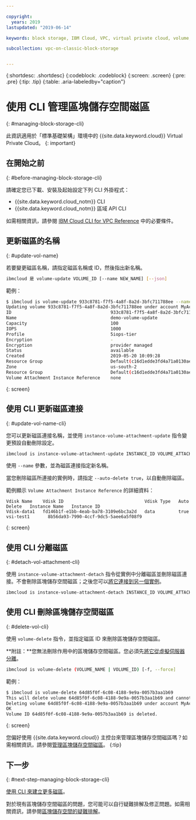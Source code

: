 ```yaml
---

copyright:
  years: 2019
lastupdated: "2019-06-14"

keywords: block storage, IBM Cloud, VPC, virtual private cloud, volume, volume attachment, data storage, virtual server instance, instance

subcollection: vpc-on-classic-block-storage


---
```


{:shortdesc: .shortdesc}
{:codeblock: .codeblock}
{:screen: .screen}
{:pre: .pre}
{:tip: .tip}
{:table: .aria-labeledby="caption"}


# 使用 CLI 管理區塊儲存空間磁區
{: #managing-block-storage-cli}

此資訊適用於「標準基礎架構」環境中的 {{site.data.keyword.cloud}} Virtual Private Cloud。
{: important}

## 在開始之前
{: #before-managing-block-storage-cli}

請確定您已下載、安裝及起始設定下列 CLI 外掛程式：

* {{site.data.keyword.cloud_notm}} CLI
* {{site.data.keyword.cloud_notm}} 區域 API CLI

如需相關資訊，請參閱 [IBM Cloud CLI for VPC Reference](/docs/vpc-infrastructure-cli-plugin?topic=vpc-infrastructure-cli-plugin-vpc-reference) 中的必要條件。

## 更新磁區的名稱
{: #update-vol-name}

若要變更磁區名稱，請指定磁區名稱或 ID，然後指出新名稱。

```bash
ibmcloud 是 volume-update VOLUME_ID [--name NEW_NAME] [--json]
```

範例：

```bash
$ ibmcloud is volume-update 933c8781-f7f5-4a8f-8a2d-3bfc711788ee --name demo-volume-update
Updating volume 933c8781-f7f5-4a8f-8a2d-3bfc711788ee under account MyAccount 01 as user user1@mycompany.com...
ID                                      933c8781-f7f5-4a8f-8a2d-3bfc711788ee
Name                                    demo-volume-update
Capacity                                100
IOPS                                    1000
Profile                                 5iops-tier
Encryption                              -
Encryption                              provider managed
Status                                  available
Created                                 2019-05-20 10:09:28
Resource Group                          Default(c16d1edde3fd4a71a0130aed371405a0)
Zone                                    us-south-2
Resource Group                          Default(c16d1edde3fd4a71a0130aed371405a0)
Volume Attachment Instance Reference    none
```
{: screen}

## 使用 CLI 更新磁區連接
{: #update-vol-name-cli}

您可以更新磁區連接名稱，並使用 `instance-volume-attachment-update` 指令變更預設自動刪除設定。

```bash
ibmcloud is instance-volume-attachment-update INSTANCE_ID VOLUME_ATTACHMENT_ID [--name NEW_NAME] [--auto-delete true | false] [--json]
```

使用 `--name` 參數，並為磁區連接指定新名稱。

當您刪除磁區所連接的實例時，請指定 `--auto-delete true`，以自動刪除磁區。

範例顯示 `Volume Attachment Instance Reference` 的詳細資料：

```
Vdisk Name    Vdisk ID                               Vdisk Type   Auto Delete   Instance Name   Instance ID
Vdisk-data1   fd146b1f-e1bb-4eab-ba78-3109e6bc3a2d   data         true          vsi-test1       8b56da93-7990-4ccf-9dc5-5aee6a5f08f9
```
{: screen}

## 使用 CLI 分離磁區
{: #detach-vol-attachment-cli}

使用 `instance-volume-attachment-detach` 指令從實例中分離磁區並刪除磁區連接。不會刪除區塊儲存空間磁區；之後您可以[將它連接到另一個實例](/docs/vpc-on-classic-block-storage?topic=vpc-on-classic-block-storage-attaching-block-storage-cli)。

```bash
ibmcloud is instance-volume-attachment-detach INSTANCE_ID VOLUME_ATTACHMENT_ID [-f, --force]
```

## 使用 CLI 刪除區塊儲存空間磁區
{: #delete-vol-cli}

使用 `volume-delete` 指令，並指定磁區 ID 來刪除區塊儲存空間磁區。

**附註：**您無法刪除作用中的區塊儲存空間磁區。您必須先[將它從虛擬伺服器分離](#detach-vol-attachment-cli)。

```bash
ibmcloud is volume-delete (VOLUME_NAME | VOLUME_ID) [-f, --force]
```

範例：

```bash
$ ibmcloud is volume-delete 64d85f0f-6c08-4188-9e9a-0057b3aa1b69
This will delete volume 64d85f0f-6c08-4188-9e9a-0057b3aa1b69 and cannot be undone. Continue?> y
Deleting volume 64d85f0f-6c08-4188-9e9a-0057b3aa1b69 under account MyAccount 01 as user user1@mycompany.com...
OK
Volume ID 64d85f0f-6c08-4188-9e9a-0057b3aa1b69 is deleted.
```
{: screen}

您偏好使用 {{site.data.keyword.cloud}} 主控台來管理區塊儲存空間磁區嗎？如需相關資訊，請參閱[管理區塊儲存空間磁區](/docs/vpc-on-classic-block-storage?topic=vpc-on-classic-block-storage-managing-block-storage)。
{:tip}

## 下一步
{: #next-step-managing-block-storage-cli}

[使用 CLI 來建立更多磁區](/docs/vpc-on-classic-block-storage?topic=vpc-on-classic-block-storage-creating-block-storage-cli)。

對於現有區塊儲存空間磁區的問題，您可能可以自行疑難排解及修正問題。如需相關資訊，請參閱[區塊儲存空間的疑難排解](/docs/vpc-on-classic-block-storage?topic=vpc-on-classic-block-storage-troubleshoot)。
